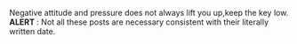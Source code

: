 Negative attitude and pressure does not always lift you up,keep the key low.  
**ALERT** : Not all these posts are necessary consistent with their literally written date.
